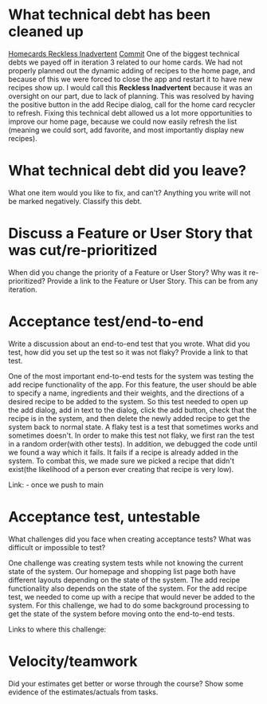 What technical debt has been cleaned up
========================================

<ins>Homecards Reckless Inadvertent</ins>
[Commit](https://code.cs.umanitoba.ca/winter-2022-a02/group-4/dish-project/-/commit/f6e61bed5a17743f0e9991d515c066d00e3bb139)
One of the biggest technical debts we payed off in iteration 3 related to our home cards. 
We had not properly planned out the dynamic adding of recipes to the home page, and because of this we were forced to close the app and restart it to have new recipes show up. 
I would call this **Reckless Inadvertent** because it was an oversight on our part, due to lack of planning. 
This was resolved by having the positive button in the add Recipe dialog, call for the home card recycler to refresh.
Fixing this technical debt allowed us a lot more opportunities to improve our home page, because we could now easily refresh the list (meaning we could sort, add favorite, and most importantly display new recipes). 

What technical debt did you leave?
==================================

What one item would you like to fix, and can't? Anything you write will not
be marked negatively. Classify this debt.

Discuss a Feature or User Story that was cut/re-prioritized
============================================

When did you change the priority of a Feature or User Story? Why was it
re-prioritized? Provide a link to the Feature or User Story. This can be from any
iteration.

Acceptance test/end-to-end
==========================

Write a discussion about an end-to-end test that you wrote. What did you test,
how did you set up the test so it was not flaky? Provide a link to that test.

One of the most important end-to-end tests for the system was testing the add recipe functionality of the app. For this feature, the user should be able to specify a name, ingredients and their weights, and the directions of a desired recipe to be added to the system. So this test needed to open up the add dialog, add in text to the dialog, click the add button, check that the recipe is in the system, and then delete the newly added recipe to get the system back to normal state. A flaky test is a test that sometimes works and sometimes doesn't. In order to make this test not flaky, we first ran the test in a random order(with other tests). In addition, we debugged the code until we found a way which it fails. It fails if a recipe is already added in the system. To combat this, we made sure we picked a recipe that didn't exist(the likelihood of a person ever creating that recipe is very low).

Link: - once we push to main


Acceptance test, untestable
===============

What challenges did you face when creating acceptance tests? What was difficult
or impossible to test?

One challenge was creating system tests while not knowing the current state of the system. Our homepage and shopping list page both have different layouts depending on the state of the system. The add recipe functionality also depends on the state of the system. For the add recipe test, we needed to come up with a recipe that would never be added to the system. For this challenge, we had to do some background processing to get the state of the system before moving onto the end-to-end tests. 

Links to where this challenge:



Velocity/teamwork
=================

Did your estimates get better or worse through the course? Show some
evidence of the estimates/actuals from tasks.

